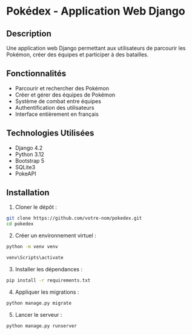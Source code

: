 # Pokédex - Application Web Django

## Description
Une application web Django permettant aux utilisateurs de parcourir les Pokémon, créer des équipes et participer à des batailles.

## Fonctionnalités
- Parcourir et rechercher des Pokémon
- Créer et gérer des équipes de Pokémon
- Système de combat entre équipes
- Authentification des utilisateurs
- Interface entièrement en français

## Technologies Utilisées
- Django 4.2
- Python 3.12
- Bootstrap 5
- SQLite3
- PokeAPI

## Installation

1. Cloner le dépôt :
```bash
git clone https://github.com/votre-nom/pokedex.git
cd pokedex
```

2. Créer un environnement virtuel :
```bash
python -m venv venv

venv\Scripts\activate    
```

3. Installer les dépendances :
```bash
pip install -r requirements.txt
```

4. Appliquer les migrations :
```bash
python manage.py migrate
```

5. Lancer le serveur :
```bash
python manage.py runserver
```
